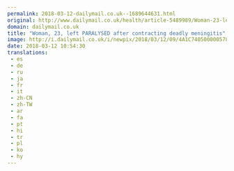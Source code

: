 ```yaml
---
permalink: 2018-03-12-dailymail.co.uk--1689644631.html
original: http://www.dailymail.co.uk/health/article-5489989/Woman-23-left-PARALYSED-contracting-deadly-meningitis.html?ITO=1490&ns_mchannel=rss&ns_campaign=1490
domain: dailymail.co.uk
title: "Woman, 23, left PARALYSED after contracting deadly meningitis"
image: http://i.dailymail.co.uk/i/newpix/2018/03/12/09/4A1C740500000578-0-image-a-3_1520846623115.jpg
date: 2018-03-12 10:54:30
translations: 
 - es
 - de
 - ru
 - ja
 - fr
 - it
 - zh-CN
 - zh-TW
 - ar
 - fa
 - pt
 - hi
 - tr
 - pl
 - ko
 - hy
---
```


